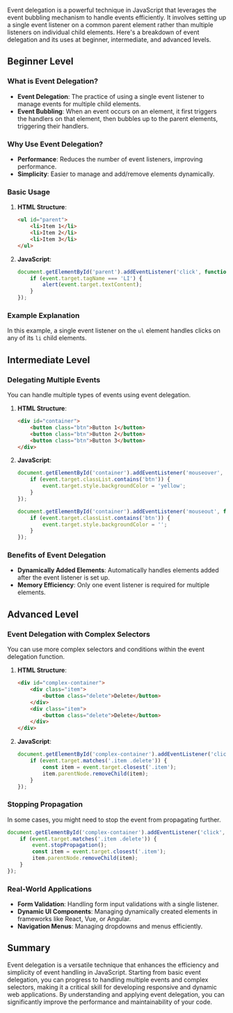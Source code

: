 Event delegation is a powerful technique in JavaScript that leverages the event bubbling mechanism to handle events efficiently. It involves setting up a single event listener on a common parent element rather than multiple listeners on individual child elements. Here's a breakdown of event delegation and its uses at beginner, intermediate, and advanced levels.

## Beginner Level

### What is Event Delegation?

- **Event Delegation**: The practice of using a single event listener to manage events for multiple child elements.
- **Event Bubbling**: When an event occurs on an element, it first triggers the handlers on that element, then bubbles up to the parent elements, triggering their handlers.

### Why Use Event Delegation?

- **Performance**: Reduces the number of event listeners, improving performance.
- **Simplicity**: Easier to manage and add/remove elements dynamically.

### Basic Usage

1. **HTML Structure**:
    ```html
    <ul id="parent">
        <li>Item 1</li>
        <li>Item 2</li>
        <li>Item 3</li>
    </ul>
    ```

2. **JavaScript**:
    ```javascript
    document.getElementById('parent').addEventListener('click', function(event) {
        if (event.target.tagName === 'LI') {
            alert(event.target.textContent);
        }
    });
    ```

### Example Explanation
In this example, a single event listener on the `ul` element handles clicks on any of its `li` child elements.

## Intermediate Level

### Delegating Multiple Events

You can handle multiple types of events using event delegation.

1. **HTML Structure**:
    ```html
    <div id="container">
        <button class="btn">Button 1</button>
        <button class="btn">Button 2</button>
        <button class="btn">Button 3</button>
    </div>
    ```

2. **JavaScript**:
    ```javascript
    document.getElementById('container').addEventListener('mouseover', function(event) {
        if (event.target.classList.contains('btn')) {
            event.target.style.backgroundColor = 'yellow';
        }
    });

    document.getElementById('container').addEventListener('mouseout', function(event) {
        if (event.target.classList.contains('btn')) {
            event.target.style.backgroundColor = '';
        }
    });
    ```

### Benefits of Event Delegation

- **Dynamically Added Elements**: Automatically handles elements added after the event listener is set up.
- **Memory Efficiency**: Only one event listener is required for multiple elements.

## Advanced Level

### Event Delegation with Complex Selectors

You can use more complex selectors and conditions within the event delegation function.

1. **HTML Structure**:
    ```html
    <div id="complex-container">
        <div class="item">
            <button class="delete">Delete</button>
        </div>
        <div class="item">
            <button class="delete">Delete</button>
        </div>
    </div>
    ```

2. **JavaScript**:
    ```javascript
    document.getElementById('complex-container').addEventListener('click', function(event) {
        if (event.target.matches('.item .delete')) {
            const item = event.target.closest('.item');
            item.parentNode.removeChild(item);
        }
    });
    ```

### Stopping Propagation

In some cases, you might need to stop the event from propagating further.

```javascript
document.getElementById('complex-container').addEventListener('click', function(event) {
    if (event.target.matches('.item .delete')) {
        event.stopPropagation();
        const item = event.target.closest('.item');
        item.parentNode.removeChild(item);
    }
});
```

### Real-World Applications

- **Form Validation**: Handling form input validations with a single listener.
- **Dynamic UI Components**: Managing dynamically created elements in frameworks like React, Vue, or Angular.
- **Navigation Menus**: Managing dropdowns and menus efficiently.

## Summary

Event delegation is a versatile technique that enhances the efficiency and simplicity of event handling in JavaScript. Starting from basic event delegation, you can progress to handling multiple events and complex selectors, making it a critical skill for developing responsive and dynamic web applications. By understanding and applying event delegation, you can significantly improve the performance and maintainability of your code.